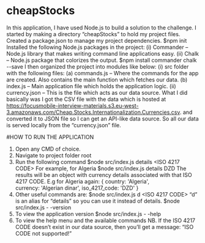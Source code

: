# cheapStocks
In this application, I have used Node.js to build a solution to the challenge. 
I started by making a directory “cheapStocks” to hold my project files. 
Created a package.json to manage my project dependencies.
$npm init
Installed the following Node.js packages in the project:
(i) Commander – Node.js library that makes writing command line applications easy.
(ii) Chalk – Node.js package that colorizes the output.
$npm install commander chalk --save
I then organized the project into modules like below:
(i) src folder with the following files:
    (a) commands.js – Where the commands for the app are created. Also contains the main function which fetches our data.
    (b) index.js – Main application file which holds the application logic.
(ii) currency.json – This is the file which acts as our data source. What I did basically was I got the CSV file with the data which is hosted at
https://focusmobile-interview-materials.s3.eu-west-3.amazonaws.com/Cheap.Stocks.Internationalization.Currencies.csv. and 
converted it to JSON file so I can get an API-like data source. So all our data is served locally from the “currency.json” file.

#HOW TO RUN THE APPLICATION

1. Open any CMD of choice.
2. Navigate to project folder root
3. Run the following command
$node src/index.js details <ISO 4217 CODE>
For example, for Algeria 
$node src/index.js details DZD
The results will be an object with currency details associated with that ISO 4217 CODE. E.g for Algeria again:
{ country: 'Algeria',        
  currency: 'Algerian dinar',
  iso_4217_code: 'DZD' }
4. Other useful commands are:
$node src/index.js d <ISO 4217 CODE>
“d” is an alias for “details” so you can use it instead of details.
$node src/index.js - -version
5. To view the application version
$node src/index.js - -help
6. To view the help menu and the available commands
NB. If the ISO 4217 CODE doesn’t exist in our data source, then you’ll get a message:
“ISO CODE not supported!”
